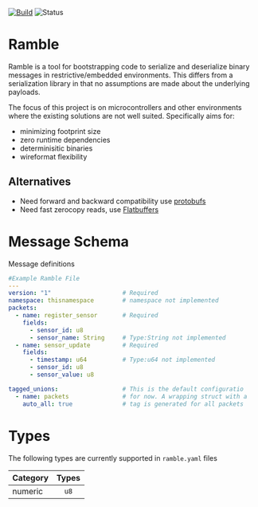 [![Build](https://github.com/jazzz/ramble/actions/workflows/cargo_build.yml/badge.svg)](https://github.com/jazzz/ramble/actions/workflows/cargo_build.yml)
![Status](https://img.shields.io/badge/Project_status-PreAlpha-purple)

# Ramble

Ramble is a tool for bootstrapping code to serialize and deserialize binary messages in restrictive/embedded environments. This differs from a serialization library in that no assumptions are made about the underlying payloads.

The focus of this project is on microcontrollers and other environments where the existing solutions are not well suited. Specifically aims for:
- minimizing footprint size
- zero runtime dependencies
- determinisitic binaries
- wireformat flexibility


## Alternatives
- Need forward and backward compatibility use [protobufs](https://protobuf.dev/)
- Need fast zerocopy reads, use [Flatbuffers](https://flatbuffers.dev/)

# Message Schema

Message definitions 

```yaml
#Example Ramble File
---
version: "1"                    # Required
namespace: thisnamespace        # namespace not implemented
packets:
  - name: register_sensor       # Required
    fields:
      - sensor_id: u8
      - sensor_name: String     # Type:String not implemented
  - name: sensor_update         # Required
    fields:
      - timestamp: u64          # Type:u64 not implemented
      - sensor_id: u8
      - sensor_value: u8

tagged_unions:                  # This is the default configuratio
  - name: packets               # for now. A wrapping struct with a 
    auto_all: true              # tag is generated for all packets

```

# Types
The following types are currently supported in `ramble.yaml` files

| Category          |  Types   |
| :---------------- | :------: |
| numeric           |  `u8`    |
